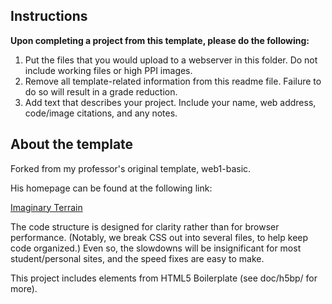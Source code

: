 ## Instructions

**Upon completing a project from this template, please do the following:**

1. Put the files that you would upload to a webserver in this folder. Do not include working files or high PPI images.
2. Remove all template-related information from this readme file. Failure to do so will result in a grade reduction.
3. Add text that describes your project. Include your name, web address, code/image citations, and any notes. 


## About the template

Forked from my professor's original template, web1-basic.

His homepage can be found at the following link:

[Imaginary Terrain](http://imaginaryterrain.com)

The code structure is designed for clarity rather than for browser performance. (Notably, we break CSS out into several files, to help keep code organized.) Even so, the slowdowns will be insignificant for most student/personal sites, and the speed fixes are easy to make.

This project includes elements from HTML5 Boilerplate (see doc/h5bp/ for more).

